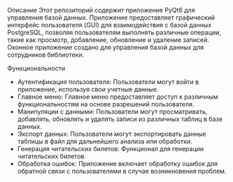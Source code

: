 Описание
Этот репозиторий содержит приложение PyQt6 для управления базой данных. Приложение предоставляет графический интерфейс пользователя (GUI) для взаимодействия с базой данных PostgreSQL, позволяя пользователям выполнять различные операции, такие как просмотр, добавление, обновление и удаление записей.
Оконное приложение создано для управления базой данных для сотрудников библиотеки.

Функциональности
- Аутентификация пользователя: Пользователи могут войти в приложение, используя свои учетные данные.
- Главное меню: Главное меню предоставляет доступ к различным функциональностям на основе разрешений пользователя.
- Манипуляции с данными: Пользователи могут просматривать, добавлять, обновлять и удалять записи из различных таблиц в базе данных.
- Экспорт данных: Пользователи могут экспортировать данные таблицы в файл для дальнейшего анализа или обработки.
- Генерация читательских билетов: Функционал для генерации читательских билетов.
- Обработка ошибок: Приложение включает обработку ошибок для обратной связи с пользователями в случае возникновения проблем.
